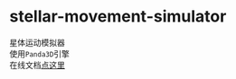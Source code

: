 <!--
 * @Author: Alicespace
 * @Date: 2019-11-08 14:55:19
 * @LastEditTime: 2019-11-18 13:41:38
 -->

# stellar-movement-simulator

星体运动模拟器  
使用```Panda3D```引擎   
在线文档[点这里](https://doc.alicespace.cn/)
